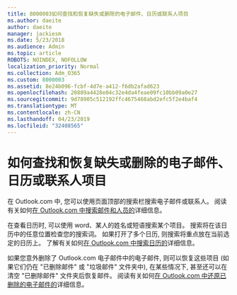 ```yaml
---
title: 8000003如何查找和恢复缺失或删除的电子邮件、日历或联系人项目
ms.author: daeite
author: daeite
manager: jackiesm
ms.date: 5/23/2018
ms.audience: Admin
ms.topic: article
ROBOTS: NOINDEX, NOFOLLOW
localization_priority: Normal
ms.collection: Adm_O365
ms.custom: 8000003
ms.assetid: 8e24b096-fcbf-4d7e-a412-f6db2afad623
ms.openlocfilehash: 20889a4428e04c32e4da4feae09fc10bb09a0e27
ms.sourcegitcommit: 9d78905c512192ffc4675468abd2efc5f2e4baf4
ms.translationtype: MT
ms.contentlocale: zh-CN
ms.lasthandoff: 04/23/2019
ms.locfileid: "32408565"
---
```

# <a name="how-to-find-and-recover-missing-or-deleted-email-calendar-or-contacts-items"></a>如何查找和恢复缺失或删除的电子邮件、日历或联系人项目

在 Outlook.com 中, 您可以使用页面顶部的搜索栏搜索电子邮件或联系人。 阅读有关如何[在 Outlook.com 中搜索邮件和人员的](https://support.office.com/article/88108edf-028e-4306-b87e-7400bbb40aa7)详细信息。
  
在查看日历时, 可以使用 word、某人的姓名或短语搜索某个项目。 搜索将在该日历中的任意位置检查您的搜索词。 如果打开了多个日历, 则搜索将重点放在当前选定的日历上。 了解有关如何[在 Outlook.com 中搜索日历的](https://support.office.com/article/5bc05289-c84c-4849-95a8-7eac05ed478a)详细信息。
  
如果您意外删除了 Outlook.com 电子邮件中的电子邮件, 则可以恢复这些项目 (如果它们仍在 "已删除邮件" 或 "垃圾邮件" 文件夹中), 在某些情况下, 甚至还可以在清空 "已删除邮件" 文件夹后恢复邮件。 阅读有关如何[在 Outlook.com 中还原已删除的电子邮件的](https://support.office.com/article/cf06ab1b-ae0b-418c-a4d9-4e895f83ed50)详细信息。
  

